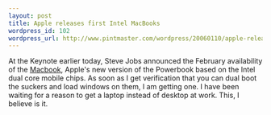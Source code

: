 ```yaml
--- 
layout: post
title: Apple releases first Intel MacBooks
wordpress_id: 102
wordpress_url: http://www.pintmaster.com/wordpress/20060110/apple-releases-first-intel-macbooks/
---
```

At the Keynote earlier today, Steve Jobs announced the February availability of the <a href="http://www.apple.com/macbookpro/">Macbook</a>, Apple's new version of the Powerbook based on the Intel dual core mobile chips. As soon as I get verification that you can dual boot the suckers and load windows on them, I am getting one. I have been waiting for a reason to get a laptop instead of desktop at work. This, I believe is it.
